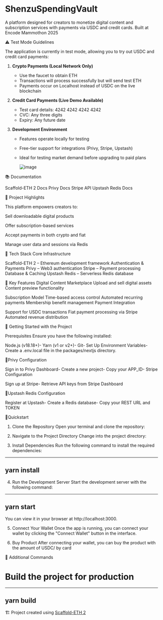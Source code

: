# ShenzuSpendingVault


A platform designed for creators to monetize digital content and subscription services with payments via USDC and credit cards. Built at Encode Mammothon 2025

⚠️ Test Mode Guidelines

The application is currently in test mode, allowing you to try out USDC and credit card payments:
 
1. **Crypto Payments (Local Network Only)**  
   - Use the faucet to obtain ETH  
   - Transactions will process successfully but will send test ETH  
   - Payments occur on Localhost instead of USDC on the live blockchain  
 
2. **Credit Card Payments (Live Demo Available)**  
   - Test card details: 4242 4242 4242 4242  
   - CVC: Any three digits  
   - Expiry: Any future date  
 
3. **Development Environment**  
   - Features operate locally for testing  
   - Free-tier support for integrations (Privy, Stripe, Upstash)  
   - Ideal for testing market demand before upgrading to paid plans
  
     ![image](https://github.com/user-attachments/assets/83b41248-e320-4761-8eaa-1ffb31a52055)

     
📚 Documentation


Scaffold-ETH 2 Docs
Privy Docs
Stripe API
Upstash Redis Docs

🎯 Project Highlights


This platform empowers creators to:

Sell downloadable digital products

Offer subscription-based services

Accept payments in both crypto and fiat

Manage user data and sessions via Redis


🔧 Tech Stack
Core Infrastructure

Scaffold-ETH 2 – Ethereum development framework
Authentication & Payments
Privy – Web3 authentication
Stripe – Payment processing
Database & Caching
Upstash Redis – Serverless Redis database

🌟 Key Features
Digital Content Marketplace
Upload and sell digital assets
Content preview functionality

Subscription Model
Time-based access control
Automated recurring payments
Membership benefit management
Payment Integration

Support for USDC transactions
Fiat payment processing via Stripe
Automated revenue distribution


🚀 Getting Started with the Project

Prerequisites
Ensure you have the following installed:

Node.js (v18.18+)-
Yarn (v1 or v2+)-
Git-
Set Up Environment Variables-
Create a .env.local file in the packages/nextjs directory.


🌟Privy Configuration

Sign in to Privy Dashboard-
Create a new project-
Copy your APP_ID-
Stripe Configuration

Sign up at Stripe-
Retrieve API keys from Stripe Dashboard


🚀Upstash Redis Configuration

Register at Upstash-
Create a Redis database-
Copy your REST URL and TOKEN

🌟Quickstart

1. Clone the Repository
Open your terminal and clone the repository:


2. Navigate to the Project Directory
Change into the project directory:

3. Install Dependencies
Run the following command to install the required dependencies:
---
yarn install
---


4. Run the Development Server
   Start the development server with the following command:
---
yarn start
---

You can view it in your browser at http://localhost:3000.

5. Connect Your Wallet
Once the app is running, you can connect your wallet by clicking the "Connect Wallet" button in the interface.

6. Buy Product 
After connecting your wallet, you can buy the product with the amount of USDC/ by card

📝 Additional Commands

# Build the project for production
---
yarn build  
---

🏗 Project created using [Scaffold-ETH 2](https://scaffoldeth.io/)
